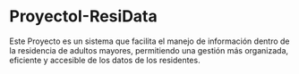 # ProyectoI-ResiData
Este Proyecto es un sistema que facilita el manejo de información dentro de la residencia de adultos mayores, permitiendo una gestión más organizada, eficiente y accesible de los datos de los residentes.
